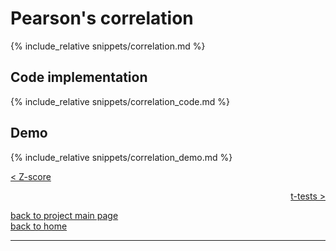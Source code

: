 # Pearson's correlation 
{% include_relative snippets/correlation.md %}

## Code implementation
{% include_relative snippets/correlation_code.md %}

## Demo
{% include_relative snippets/correlation_demo.md %}

[< Z-score](./zscore.md)

<div style="text-align: right">
<a href="https://matt-a-bennett.github.io/stats_from_scratch/ttests.html">t-tests ></a>
</div>

[back to project main page](./stats_from_scratch.md)\
[back to home](../index.md)

---
<script src="https://utteranc.es/client.js"
        repo="Matt-A-Bennett/Matt-A-Bennett.github.io"
        issue-term="https://matt-a-bennett.github.io/stats_from_scratch/correlation.html"
        theme="github-light"
        crossorigin="anonymous"
        async>
</script>

